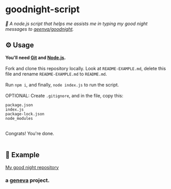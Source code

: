 # goodnight-script
<em>🤖 A node.js script that helps me assists me in typing my good night messages to [geenva/goodnight](https://github.com/geenva/goodnight).</em>

## ⚙️ Usage

**You'll need [Git](https://git-scm.com/) and [Node.js](https://nodejs.org/en/).**<br><br>Fork and clone this repository locally. Look at `README-EXAMPLE.md`, delete this file and rename `README-EXAMPLE.md` to `README.md`.<br><br>
Run `npm i`, and finally, `node index.js` to run the script.<br><br>
OPTIONAL: Create `.gitignore`, and in the file, copy this:
```
package.json
index.js
package-lock.json
node_modules
```
<br>
Congrats! You're done.<br><br>

## 📖 Example
[My good night repository](https://github.com/geenva/goodnight)

<h3>a <a href="https://marcuscodes.me" alt="link">geneva</a> project.</h3>
